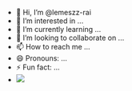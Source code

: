 - 👋 Hi, I’m @lemeszz-rai
- 👀 I’m interested in ...
- 🌱 I’m currently learning ...
- 💞️ I’m looking to collaborate on ...
- 📫 How to reach me ...
- 😄 Pronouns: ...
- ⚡ Fun fact: ...
- ![](https://i.gifer.com/origin/d0/d0b16508beb0b4c6983e00b88ea61b08_w200.gif)


<!---
lemeszz-rai/lemeszz-rai is a ✨ special ✨ repository because its `README.md` (this file) appears on your GitHub profile.
You can click the Preview link to take a look at your changes.
--->

